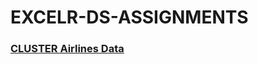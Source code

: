 # EXCELR-DS-ASSIGNMENTS


### [CLUSTER Airlines Data]((([https://github.com/VIVEKKADAN/Cluster-Airlines-Data](https://github.com/VIVEKKADAN/Cluster-Airlines-Data.git))))
